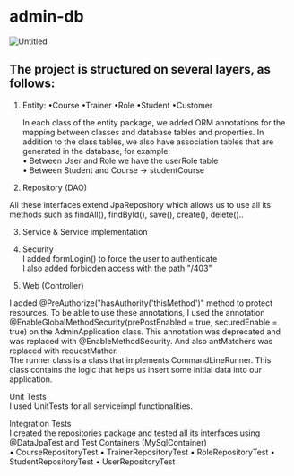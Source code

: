 # admin-db
![Untitled](https://user-images.githubusercontent.com/76654263/229068424-7a15dbc0-8b1f-47d7-80a8-8fbe44d24ee4.jpg)

## The project is structured on several layers, as follows:
1. Entity:  •Course  •Trainer  •Role   •Student   •Customer                                                                         

    In each class of the entity package, we added ORM annotations for the mapping between classes and database tables and properties.
    In addition to the class tables, we also have association tables that are generated in the database, for example:                     
• Between User and Role we have the userRole table                                                                                
• Between Student and Course -> studentCourse

2. Repository (DAO)

All these interfaces extend JpaRepository which allows us to use all its methods such as findAll(), findById(), save(), create(), delete()..

3. Service & Service implementation

4. Security                                                                                                            
I added formLogin() to force the user to authenticate                                                                                  
I also added forbidden access with the path "/403"

5. Web (Controller)

I added @PreAuthorize("hasAuthority('thisMethod')" method to protect resources.
To be able to use these annotations, I used the annotation @EnableGlobalMethodSecurity(prePostEnabled = true, securedEnable = true) on the AdminApplication class.
This annotation was deprecated and was replaced with @EnableMethodSecurity.
And also antMatchers was replaced with requestMather.                                                                                        
The runner class is a class that implements CommandLineRunner.
This class contains the logic that helps us insert some initial data into our application.

Unit Tests                                                                                                     
I used UnitTests for all serviceimpl functionalities.                                                        
                        
Integration Tests                                                                                            
I created the repositories package and tested all its interfaces using @DataJpaTest and Test Containers (MySqlContainer)                                
                        • CourseRepositoryTest
                        • TrainerRepositoryTest
                        • RoleRepositoryTest
                        • StudentRepositoryTest
                        • UserRepositoryTest
